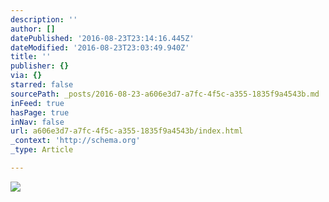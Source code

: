 ```yaml
---
description: ''
author: []
datePublished: '2016-08-23T23:14:16.445Z'
dateModified: '2016-08-23T23:03:49.940Z'
title: ''
publisher: {}
via: {}
starred: false
sourcePath: _posts/2016-08-23-a606e3d7-a7fc-4f5c-a355-1835f9a4543b.md
inFeed: true
hasPage: true
inNav: false
url: a606e3d7-a7fc-4f5c-a355-1835f9a4543b/index.html
_context: 'http://schema.org'
_type: Article

---
```

![](https://the-grid-user-content.s3-us-west-2.amazonaws.com/bfdc2a01-ed32-4161-817d-c00523e28754.jpg)